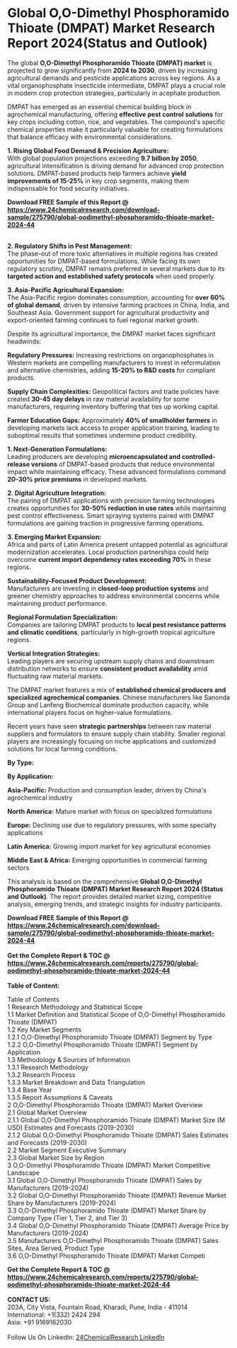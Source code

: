 <h1>Global O,O-Dimethyl Phosphoramido Thioate (DMPAT) Market Research Report 2024(Status and Outlook)</h1><p>The global <strong>O,O-Dimethyl Phosphoramido Thioate (DMPAT) market</strong> is projected to grow significantly from <strong>2024 to 2030</strong>, driven by increasing agricultural demands and pesticide applications across key regions. As a vital organophosphate insecticide intermediate, DMPAT plays a crucial role in modern crop protection strategies, particularly in acephate production.</p><p>DMPAT has emerged as an essential chemical building block in agrochemical manufacturing, offering <strong>effective pest control solutions</strong> for key crops including cotton, rice, and vegetables. The compound's specific chemical properties make it particularly valuable for creating formulations that balance efficacy with environmental considerations.</p><p><strong>1. Rising Global Food Demand &amp; Precision Agriculture:</strong><br>
With global population projections exceeding <strong>9.7 billion by 2050</strong>, agricultural intensification is driving demand for advanced crop protection solutions. DMPAT-based products help farmers achieve <strong>yield improvements of 15-25%</strong> in key crop segments, making them indispensable for food security initiatives.</p><div><b>Download FREE Sample of this Report @ 
            <a href="https://www.24chemicalresearch.com/download-sample/275790/global-oodimethyl-phosphoramido-thioate-market-2024-44">
            https://www.24chemicalresearch.com/download-sample/275790/global-oodimethyl-phosphoramido-thioate-market-2024-44</a></b></div><br><p><strong>2. Regulatory Shifts in Pest Management:</strong><br>
The phase-out of more toxic alternatives in multiple regions has created opportunities for DMPAT-based formulations. While facing its own regulatory scrutiny, DMPAT remains preferred in several markets due to its <strong>targeted action and established safety protocols</strong> when used properly.</p><p><strong>3. Asia-Pacific Agricultural Expansion:</strong><br>
The Asia-Pacific region dominates consumption, accounting for <strong>over 60% of global demand</strong>, driven by intensive farming practices in China, India, and Southeast Asia. Government support for agricultural productivity and export-oriented farming continues to fuel regional market growth.</p><p>Despite its agricultural importance, the DMPAT market faces significant headwinds:</p><p><strong>Regulatory Pressures:</strong> Increasing restrictions on organophosphates in Western markets are compelling manufacturers to invest in reformulation and alternative chemistries, adding <strong>15-20% to R&amp;D costs</strong> for compliant products.</p><p><strong>Supply Chain Complexities:</strong> Geopolitical factors and trade policies have created <strong>30-45 day delays</strong> in raw material availability for some manufacturers, requiring inventory buffering that ties up working capital.</p><p><strong>Farmer Education Gaps:</strong> Approximately <strong>40% of smallholder farmers</strong> in developing markets lack access to proper application training, leading to suboptimal results that sometimes undermine product credibility.</p><p><strong>1. Next-Generation Formulations:</strong><br>
Leading producers are developing <strong>microencapsulated and controlled-release versions</strong> of DMPAT-based products that reduce environmental impact while maintaining efficacy. These advanced formulations command <strong>20-30% price premiums</strong> in developed markets.</p><p><strong>2. Digital Agriculture Integration:</strong><br>
The pairing of DMPAT applications with precision farming technologies creates opportunities for <strong>30-50% reduction in use rates</strong> while maintaining pest control effectiveness. Smart spraying systems paired with DMPAT formulations are gaining traction in progressive farming operations.</p><p><strong>3. Emerging Market Expansion:</strong><br>
Africa and parts of Latin America present untapped potential as agricultural modernization accelerates. Local production partnerships could help overcome <strong>current import dependency rates exceeding 70%</strong> in these regions.</p><p><strong>Sustainability-Focused Product Development:</strong><br>
	Manufacturers are investing in <strong>closed-loop production systems</strong> and greener chemistry approaches to address environmental concerns while maintaining product performance.</p><p><strong>Regional Formulation Specialization:</strong><br>
	Companies are tailoring DMPAT products to <strong>local pest resistance patterns and climatic conditions</strong>, particularly in high-growth tropical agriculture regions.</p><p><strong>Vertical Integration Strategies:</strong><br>
	Leading players are securing upstream supply chains and downstream distribution networks to ensure <strong>consistent product availability</strong> amid fluctuating raw material markets.</p><p>The DMPAT market features a mix of <strong>established chemical producers and specialized agrochemical companies</strong>. Chinese manufacturers like Sanonda Group and Lanfeng Biochemical dominate production capacity, while international players focus on higher-value formulations.</p><p>Recent years have seen <strong>strategic partnerships</strong> between raw material suppliers and formulators to ensure supply chain stability. Smaller regional players are increasingly focusing on niche applications and customized solutions for local farming conditions.</p><p><strong>By Type:</strong></p><p><strong>By Application:</strong></p><p><strong>Asia-Pacific:</strong> Production and consumption leader, driven by China's agrochemical industry</p><p><strong>North America:</strong> Mature market with focus on specialized formulations</p><p><strong>Europe:</strong> Declining use due to regulatory pressures, with some specialty applications</p><p><strong>Latin America:</strong> Growing import market for key agricultural economies</p><p><strong>Middle East &amp; Africa:</strong> Emerging opportunities in commercial farming sectors</p><p>This analysis is based on the comprehensive <strong>Global O,O-Dimethyl Phosphoramido Thioate (DMPAT) Market Research Report 2024 (Status and Outlook)</strong>. The report provides detailed market sizing, competitive analysis, emerging trends, and strategic insights for industry participants.</p><div><b>Download FREE Sample of this Report @ 
            <a href="https://www.24chemicalresearch.com/download-sample/275790/global-oodimethyl-phosphoramido-thioate-market-2024-44">
            https://www.24chemicalresearch.com/download-sample/275790/global-oodimethyl-phosphoramido-thioate-market-2024-44</a></b></div><br><div><b>Get the Complete Report & TOC @ 
            <a href="https://www.24chemicalresearch.com/reports/275790/global-oodimethyl-phosphoramido-thioate-market-2024-44">
            https://www.24chemicalresearch.com/reports/275790/global-oodimethyl-phosphoramido-thioate-market-2024-44</a></b></div><br>
            <b>Table of Content:</b><p>Table of Contents<br />
1 Research Methodology and Statistical Scope<br />
1.1 Market Definition and Statistical Scope of O,O-Dimethyl Phosphoramido Thioate (DMPAT)<br />
1.2 Key Market Segments<br />
1.2.1 O,O-Dimethyl Phosphoramido Thioate (DMPAT) Segment by Type<br />
1.2.2 O,O-Dimethyl Phosphoramido Thioate (DMPAT) Segment by Application<br />
1.3 Methodology & Sources of Information<br />
1.3.1 Research Methodology<br />
1.3.2 Research Process<br />
1.3.3 Market Breakdown and Data Triangulation<br />
1.3.4 Base Year<br />
1.3.5 Report Assumptions & Caveats<br />
2 O,O-Dimethyl Phosphoramido Thioate (DMPAT) Market Overview<br />
2.1 Global Market Overview<br />
2.1.1 Global O,O-Dimethyl Phosphoramido Thioate (DMPAT) Market Size (M USD) Estimates and Forecasts (2019-2030)<br />
2.1.2 Global O,O-Dimethyl Phosphoramido Thioate (DMPAT) Sales Estimates and Forecasts (2019-2030)<br />
2.2 Market Segment Executive Summary<br />
2.3 Global Market Size by Region<br />
3 O,O-Dimethyl Phosphoramido Thioate (DMPAT) Market Competitive Landscape<br />
3.1 Global O,O-Dimethyl Phosphoramido Thioate (DMPAT) Sales by Manufacturers (2019-2024)<br />
3.2 Global O,O-Dimethyl Phosphoramido Thioate (DMPAT) Revenue Market Share by Manufacturers (2019-2024)<br />
3.3 O,O-Dimethyl Phosphoramido Thioate (DMPAT) Market Share by Company Type (Tier 1, Tier 2, and Tier 3)<br />
3.4 Global O,O-Dimethyl Phosphoramido Thioate (DMPAT) Average Price by Manufacturers (2019-2024)<br />
3.5 Manufacturers O,O-Dimethyl Phosphoramido Thioate (DMPAT) Sales Sites, Area Served, Product Type<br />
3.6 O,O-Dimethyl Phosphoramido Thioate (DMPAT) Market Competi</p><div><b>Get the Complete Report & TOC @ 
            <a href="https://www.24chemicalresearch.com/reports/275790/global-oodimethyl-phosphoramido-thioate-market-2024-44">
            https://www.24chemicalresearch.com/reports/275790/global-oodimethyl-phosphoramido-thioate-market-2024-44</a></b></div><br><b>CONTACT US:</b><br>
            203A, City Vista, Fountain Road, Kharadi, Pune, India - 411014<br>
            International: +1(332) 2424 294<br>
            Asia: +91 9169162030 <br><br>
            Follow Us On LinkedIn: <a href="https://www.linkedin.com/company/24chemicalresearch/">24ChemicalResearch LinkedIn</a>